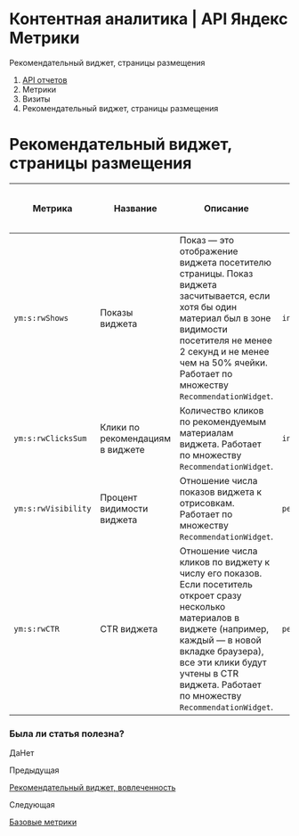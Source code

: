 # Контентная аналитика | API Яндекс Метрики

Рекомендательный виджет, страницы размещения

  1. [API отчетов](../../index.md)
  2. Метрики
  3. Визиты
  4. Рекомендательный виджет, страницы размещения

# Рекомендательный виджет, страницы размещения

**Метрика** |  **Название** |  **Описание** |  **Тип** |  **Возможность фильтрации** |  **Минимальная дата для создания отчета**  
---|---|---|---|---|---  
`ym:s:rwShows` |  Показы виджета |  Показ — это отображение виджета посетителю страницы. Показ виджета засчитывается, если хотя бы один материал был в зоне видимости посетителя не менее 2 секунд и не менее чем на 50% ячейки. Работает по множеству `RecommendationWidget`. |  `int` |  есть |  2020-03-01  
`ym:s:rwClicksSum` |  Клики по рекомендациям в виджете |  Количество кликов по рекомендуемым материалам виджета. Работает по множеству `RecommendationWidget`. |  `int` |  есть |  2020-03-01  
`ym:s:rwVisibility` |  Процент видимости виджета |  Отношение числа показов виджета к отрисовкам. Работает по множеству `RecommendationWidget`. |  `percents` |  есть |  2020-03-01  
`ym:s:rwCTR` |  CTR виджета |  Отношение числа кликов по виджету к числу его показов. Если посетитель откроет сразу несколько материалов в виджете (например, каждый — в новой вкладке браузера), все эти клики будут учтены в CTR виджета. Работает по множеству `RecommendationWidget`. |  `percents` |  есть |  2020-03-01  
  
### Была ли статья полезна?

ДаНет

Предыдущая

[Рекомендательный виджет, вовлеченность](recommendation_widget_conversion.md)

Следующая

[Базовые метрики](../hits/basic.md)